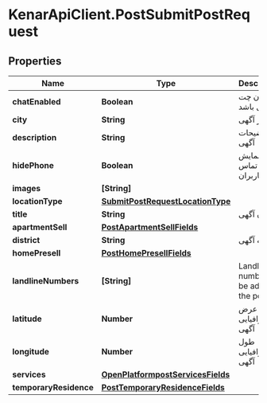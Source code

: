 # KenarApiClient.PostSubmitPostRequest

## Properties

Name | Type | Description | Notes
------------ | ------------- | ------------- | -------------
**chatEnabled** | **Boolean** | امکان چت فعال باشد | 
**city** | **String** | شهر آگهی | 
**description** | **String** | توضیحات آگهی | 
**hidePhone** | **Boolean** | عدم نمایش شماره تماس به کاربران | 
**images** | **[String]** |  | 
**locationType** | [**SubmitPostRequestLocationType**](SubmitPostRequestLocationType.md) |  | 
**title** | **String** | عنوان آگهی | 
**apartmentSell** | [**PostApartmentSellFields**](PostApartmentSellFields.md) |  | [optional] 
**district** | **String** | محله آگهی | [optional] 
**homePresell** | [**PostHomePresellFields**](PostHomePresellFields.md) |  | [optional] 
**landlineNumbers** | **[String]** | Landline numbers to be added to the post | [optional] 
**latitude** | **Number** | عرض جغرافیایی آگهی | [optional] 
**longitude** | **Number** | طول جغرافیایی آگهی | [optional] 
**services** | [**OpenPlatformpostServicesFields**](OpenPlatformpostServicesFields.md) |  | [optional] 
**temporaryResidence** | [**PostTemporaryResidenceFields**](PostTemporaryResidenceFields.md) |  | [optional] 


